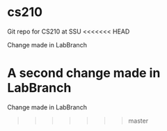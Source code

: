 cs210
=====

Git repo for CS210 at SSU
<<<<<<< HEAD

Change made in LabBranch

A second change made in LabBranch
=======
Change made in LabBranch
>>>>>>> master

